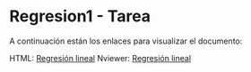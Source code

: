 # Regresion1 - Tarea

A continuación están los enlaces para visualizar el documento:

HTML: [Regresión lineal](https://htmlpreview.github.io/?https://github.com/jonnathan2/Regresion1/blob/da1a5e6e70cec3f00b27c37e344f1b89c35007d6/Regresi%C3%B3n%20lineal%20Jonnathan%20Barriga.html)
Nviewer: [Regresión lineal](https://nbviewer.jupyter.org/github/jonnathan2/Regresion1/blob/main/Regresi%C3%B3n%20lineal%20Jonnathan%20Barriga.ipynb)
